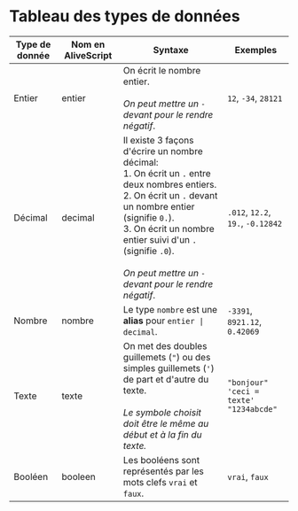 # Tableau des types de données


| Type de donnée | Nom en AliveScript | Syntaxe                                                                                                                                                                                                                                                                                            | Exemples                                           |
|----------------|--------------------|----------------------------------------------------------------------------------------------------------------------------------------------------------------------------------------------------------------------------------------------------------------------------------------------------|----------------------------------------------------|
| Entier         | entier             | On écrit le nombre entier.<br/><br/>*On peut mettre un `-` devant pour le rendre négatif*.                                                                                                                                                                                                         | `12`, `-34`, `28121`                               | 
| Décimal        | decimal            | Il existe 3 façons d'écrire un nombre décimal:<br/>1. On écrit un `.` entre deux nombres entiers.<br/>2. On écrit un `.` devant un nombre entier (signifie `0.`).<br/>3. On écrit un nombre entier suivi d'un `.` (signifie `.0`).<br/><br/>*On peut mettre un `-` devant pour le rendre négatif*. | `.012`, `12.2`, `19.`, `-0.12842`                  |
| Nombre         | nombre             | Le type `nombre` est une **alias** pour <code>entier &#124; decimal</code>.                                                                                                                                                                                                                        | `-3391`, `8921.12`, `0.42069`                      |
| Texte          | texte              | On met des doubles guillemets (`"`) ou des simples guillemets (`'`) de part et d'autre du texte.<br/><br/>_Le symbole choisit doit être le même au début et à la fin du texte._                                                                                                                    | `"bonjour"`<br/>`'ceci = texte'`<br/>`"1234abcde"` |
| Booléen        | booleen            | Les booléens sont représentés par les mots clefs `vrai` et `faux`.                                                                                                                                                                                                                                 | `vrai`, `faux`                                     |
